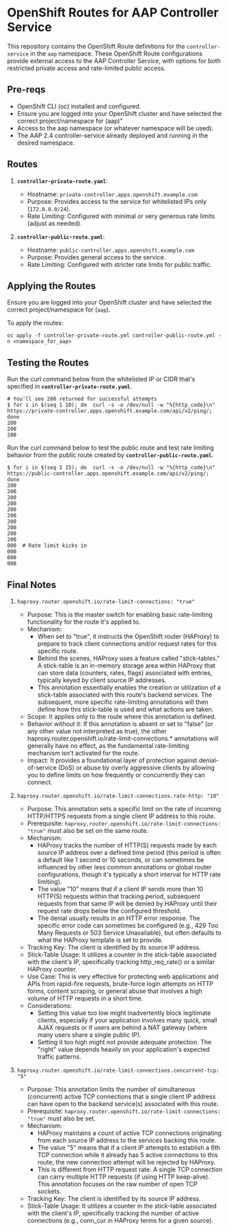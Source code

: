 # OpenShift Routes for AAP Controller Service

This repository contains the OpenShift Route definitions for the `controller-service` in the `aap` namespace. These OpenShift Route configurations provide external access to the AAP Controller Service, with options for both restricted private access and rate-limited public access. 

## Pre-reqs

- OpenShift CLI (oc) installed and configured.
- Ensure you are logged into your OpenShift cluster and have selected the correct project/namespace for (aap)" 
- Access to the aap namespace (or whatever namespace will be used).
- The AAP 2.4 controller-service already deployed and running in the desired namespace.

## Routes

1.  **`controller-private-route.yaml`**:
    * Hostname: `private-controller.apps.openshift.example.com`
    * Purpose: Provides access to the service for whitelisted IPs only (`172.0.0.0/24`).
    * Rate Limiting: Configured with minimal or very generous rate limits (adjust as needed).

2.  **`controller-public-route.yaml`**:
    * Hostname: `public-controller.apps.openshift.example.com`
    * Purpose: Provides general access to the service.
    * Rate Limiting: Configured with stricter rate limits for public traffic.

## Applying the Routes

Ensure you are logged into your OpenShift cluster and have selected the correct project/namespace for (`aap`).

To apply the routes:
```
oc apply -f controller-private-route.yml controller-public-route.yml -n <namespace_for_aap>
```

## Testing the Routes

Run the curl command below from the whitelisted IP or CIDR that's specified in **`controller-private-route.yaml`**.
```
# You'll see 200 returned for successful attempts
$ for i in $(seq 1 10); do  curl -s -o /dev/null -w "%{http_code}\n" https://private-controller.apps.openshift.example.com/api/v2/ping/; done
200
200
200
```

Run the curl command below to test the public route and test rate limiting behavior from the public route created by **`controller-public-route.yaml`**.
```
$ for i in $(seq 1 15); do  curl -s -o /dev/null -w "%{http_code}\n" https://public-controller.apps.openshift.example.com/api/v2/ping/; done
200
200
200
200
200
200
200
200
200
200
000  # Rate limit kicks in
000
000
000
```

## Final Notes

1. `haproxy.router.openshift.io/rate-limit-connections: "true"`

   - Purpose: This is the master switch for enabling basic rate-limiting functionality for the route it's applied to.
   - Mechanism:
      - When set to "true", it instructs the OpenShift router (HAProxy) to prepare to track client connections and/or request rates for this specific route.
      - Behind the scenes, HAProxy uses a feature called "stick-tables." A stick-table is an in-memory storage area within HAProxy that can store data (counters, rates, flags) associated with entries, typically keyed by client source IP addresses.
      - This annotation essentially enables the creation or utilization of a stick-table associated with this route's backend services. The subsequent, more specific rate-limiting annotations will then define how this stick-table is used and what actions are taken.
   - Scope: It applies only to the route where this annotation is defined.
   - Behavior without it: If this annotation is absent or set to "false" (or any other value not interpreted as true), the other haproxy.router.openshift.io/rate-limit-connections.* annotations will generally have no effect, as the fundamental rate-limiting mechanism isn't activated for the route.
   - Impact: It provides a foundational layer of protection against denial-of-service (DoS) or abuse by overly aggressive clients by allowing you to define limits on how frequently or concurrently they can connect.


2. `haproxy.router.openshift.io/rate-limit-connections.rate-http: "10"`
   - Purpose: This annotation sets a specific limit on the rate of incoming HTTP/HTTPS requests from a single client IP address to this route.
   - Prerequisite: `haproxy.router.openshift.io/rate-limit-connections: "true"` must also be set on the same route.
   - Mechanism:
      - HAProxy tracks the number of HTTP(S) requests made by each source IP address over a defined time period (this period is often a default like 1 second or 10 seconds, or can sometimes be influenced by other less common annotations or global router configurations, though it's typically a short interval for HTTP rate limiting).
      - The value "10" means that if a client IP sends more than 10 HTTP(S) requests within that tracking period, subsequent requests from that same IP will be denied by HAProxy until their request rate drops below the configured threshold.
      - The denial usually results in an HTTP error response. The specific error code can sometimes be configured (e.g., 429 Too Many Requests or 503 Service Unavailable), but often defaults to what the HAProxy template is set to provide.
   - Tracking Key: The client is identified by its source IP address.
   - Stick-Table Usage: It utilizes a counter in the stick-table associated with the client's IP, specifically tracking http_req_rate() or a similar HAProxy counter.
   - Use Case: This is very effective for protecting web applications and APIs from rapid-fire requests, brute-force login attempts on HTTP forms, content scraping, or general abuse that involves a high volume of HTTP requests in a short time.
   - Considerations:
      - Setting this value too low might inadvertently block legitimate clients, especially if your application involves many quick, small AJAX requests or if users are behind a NAT gateway (where many users share a single public IP).
      - Setting it too high might not provide adequate protection. The "right" value depends heavily on your application's expected traffic patterns.


3. `haproxy.router.openshift.io/rate-limit-connections.concurrent-tcp: "5"`  
   - Purpose: This annotation limits the number of simultaneous (concurrent) active TCP connections that a single client IP address can have open to the backend service(s) associated with this route.
   - Prerequisite: `haproxy.router.openshift.io/rate-limit-connections: "true"` must also be set.
   - Mechanism:
      - HAProxy maintains a count of active TCP connections originating from each source IP address to the services backing this route.
      - The value "5" means that if a client IP attempts to establish a 6th TCP connection while it already has 5 active connections to this route, the new connection attempt will be rejected by HAProxy.
      - This is different from HTTP request rate. A single TCP connection can carry multiple HTTP requests (if using HTTP keep-alive). This annotation focuses on the raw number of open TCP sockets.
   - Tracking Key: The client is identified by its source IP address.
   - Stick-Table Usage: It utilizes a counter in the stick-table associated with the client's IP, specifically tracking the number of active connections (e.g., conn_cur in HAProxy terms for a given source).
